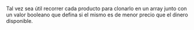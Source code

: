 Tal vez sea útil recorrer cada producto para clonarlo en un array junto con un valor booleano que defina si el mismo es de menor precio que el dinero disponible.